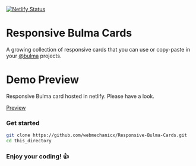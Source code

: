 [![Netlify Status](https://api.netlify.com/api/v1/badges/685f7496-90c6-45d1-a6b6-132e470c857d/deploy-status)](https://app.netlify.com/sites/responsive-bulma-cards/deploys)

# Responsive Bulma Cards
A growing collection of responsive cards that you can use or copy-paste in your <a href="https://github.com/jgthms/bulma" target="_blank">@bulma</a> projects.

# Demo Preview
Responsive Bulma card hosted in netlify. Please have a look.

<a href="https://responsive-bulma-cards.netlify.app/" target="_blank">Preview</a>

### Get started
```sh
git clone https://github.com/webmechanicx/Responsive-Bulma-Cards.git
cd this_directory
```

### Enjoy your coding! 👍
